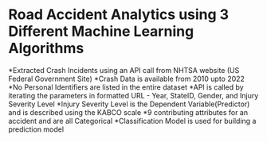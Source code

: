 # Road Accident Analytics using 3 Different Machine Learning Algorithms
*Extracted Crash Incidents using an API call from NHTSA website (US Federal Government Site)
*Crash Data is available from 2010 upto 2022
*No Personal Identifiers are listed in the entire dataset
*API is called by iterating the parameters in formatted URL - Year, StateID, Gender, and Injury Severity Level
*Injury Severity Level is the Dependent Variable(Predictor) and is described using the KABCO scale
*9 contributing attributes for an accident and are all Categorical
*Classification Model is used for building a prediction model

